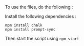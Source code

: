 To use the files, do the following :

Install the following dependencies : 

```cli
npm install chalk
npm install prompt-sync
```

Then start the script using `npm start`

